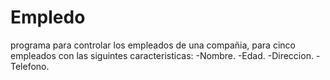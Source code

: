 # Empledo
programa para controlar los empleados de una compañia, para cinco empleados   con las siguintes caracteristicas:    -Nombre. -Edad. -Direccion. -Telefono.

